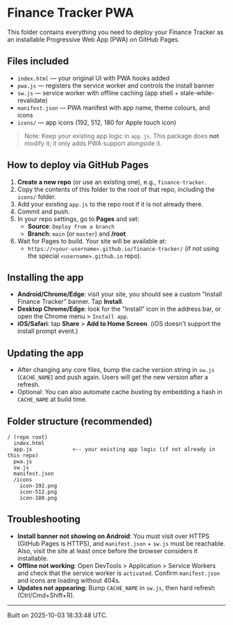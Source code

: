 # Finance Tracker PWA

This folder contains everything you need to deploy your Finance Tracker as an installable Progressive Web App (PWA) on GitHub Pages.

## Files included
- `index.html` — your original UI with PWA hooks added
- `pwa.js` — registers the service worker and controls the install banner
- `sw.js` — service worker with offline caching (app shell + stale-while-revalidate)
- `manifest.json` — PWA manifest with app name, theme colours, and icons
- `icons/` — app icons (192, 512, 180 for Apple touch icon)

> Note: Keep your existing app logic in `app.js`. This package does **not** modify it; it only adds PWA support alongside it.

## How to deploy via GitHub Pages
1. **Create a new repo** (or use an existing one), e.g., `finance-tracker`.
2. Copy the contents of this folder to the root of that repo, including the `icons/` folder.
3. Add your existing `app.js` to the repo root if it is not already there.
4. Commit and push.
5. In your repo settings, go to **Pages** and set:
   - **Source**: `Deploy from a branch`
   - **Branch**: `main` (or `master`) and **/root**
6. Wait for Pages to build. Your site will be available at:
   - `https://<your-username>.github.io/finance-tracker/` (if not using the special `<username>.github.io` repo).

## Installing the app
- **Android/Chrome/Edge**: visit your site, you should see a custom "Install Finance Tracker" banner. Tap **Install**.
- **Desktop Chrome/Edge**: look for the "Install" icon in the address bar, or open the Chrome menu > `Install app`.
- **iOS/Safari**: tap **Share** > **Add to Home Screen**. (iOS doesn't support the install prompt event.)

## Updating the app
- After changing any core files, bump the cache version string in `sw.js` (`CACHE_NAME`) and push again. Users will get the new version after a refresh.
- Optional: You can also automate cache busting by embedding a hash in `CACHE_NAME` at build time.

## Folder structure (recommended)
```
/ (repo root)
  index.html
  app.js             <-- your existing app logic (if not already in this repo)
  pwa.js
  sw.js
  manifest.json
  /icons
    icon-192.png
    icon-512.png
    icon-180.png
```

## Troubleshooting
- **Install banner not showing on Android**: You must visit over HTTPS (GitHub Pages is HTTPS), and `manifest.json` + `sw.js` must be reachable. Also, visit the site at least once before the browser considers it installable.
- **Offline not working**: Open DevTools > Application > Service Workers and check that the service worker is `activated`. Confirm `manifest.json` and icons are loading without 404s.
- **Updates not appearing**: Bump `CACHE_NAME` in `sw.js`, then hard refresh (Ctrl/Cmd+Shift+R).

---

Built on 2025-10-03 18:33:48 UTC.
